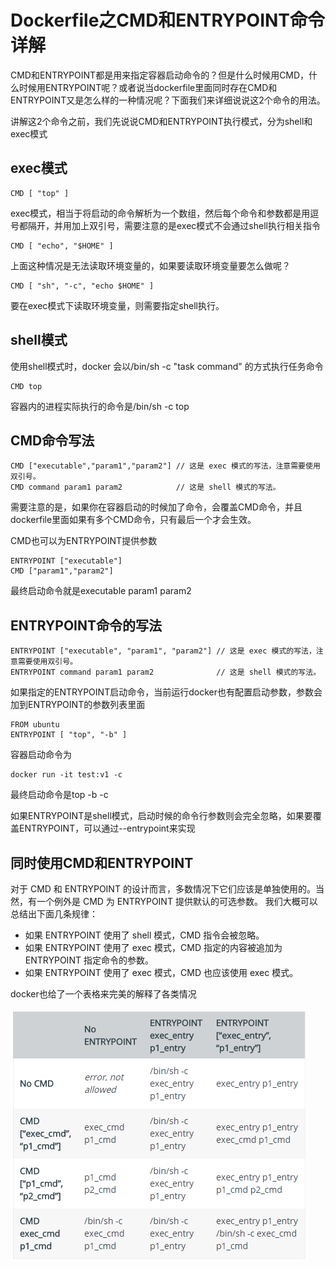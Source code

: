 # Dockerfile之CMD和ENTRYPOINT命令详解


CMD和ENTRYPOINT都是用来指定容器启动命令的？但是什么时候用CMD，什么时候用ENTRYPOINT呢？或者说当dockerfile里面同时存在CMD和ENTRYPOINT又是怎么样的一种情况呢？下面我们来详细说说这2个命令的用法。

讲解这2个命令之前，我们先说说CMD和ENTRYPOINT执行模式，分为shell和exec模式


## exec模式

```
CMD [ "top" ]
```

exec模式，相当于将启动的命令解析为一个数组，然后每个命令和参数都是用逗号都隔开，并用加上双引号，需要注意的是exec模式不会通过shell执行相关指令

```
CMD [ "echo", "$HOME" ]
```

上面这种情况是无法读取环境变量的，如果要读取环境变量要怎么做呢？

```
CMD [ "sh", "-c", "echo $HOME" ]
```

要在exec模式下读取环境变量，则需要指定shell执行。

## shell模式

使用shell模式时，docker 会以/bin/sh -c "task command" 的方式执行任务命令

```
CMD top
```

容器内的进程实际执行的命令是/bin/sh -c top

## CMD命令写法

```
CMD ["executable","param1","param2"] // 这是 exec 模式的写法，注意需要使用双引号。
CMD command param1 param2            // 这是 shell 模式的写法。
```

需要注意的是，如果你在容器启动的时候加了命令，会覆盖CMD命令，并且dockerfile里面如果有多个CMD命令，只有最后一个才会生效。

CMD也可以为ENTRYPOINT提供参数

```
ENTRYPOINT ["executable"]
CMD ["param1","param2"]
```

最终启动命令就是executable param1 param2

## ENTRYPOINT命令的写法

```
ENTRYPOINT ["executable", "param1", "param2"] // 这是 exec 模式的写法，注意需要使用双引号。
ENTRYPOINT command param1 param2              // 这是 shell 模式的写法。
```

如果指定的ENTRYPOINT启动命令，当前运行docker也有配置启动参数，参数会加到ENTRYPOINT的参数列表里面

```
FROM ubuntu
ENTRYPOINT [ "top", "-b" ]
```

容器启动命令为

```
docker run -it test:v1 -c
```

最终启动命令是top -b -c

如果ENTRYPOINT是shell模式，启动时候的命令行参数则会完全忽略，如果要覆盖ENTRYPOINT，可以通过--entrypoint来实现

## 同时使用CMD和ENTRYPOINT

对于 CMD 和 ENTRYPOINT 的设计而言，多数情况下它们应该是单独使用的。当然，有一个例外是 CMD 为 ENTRYPOINT 提供默认的可选参数。
我们大概可以总结出下面几条规律：

* 如果 ENTRYPOINT 使用了 shell 模式，CMD 指令会被忽略。
* 如果 ENTRYPOINT 使用了 exec 模式，CMD 指定的内容被追加为 ENTRYPOINT 指定命令的参数。
* 如果 ENTRYPOINT 使用了 exec 模式，CMD 也应该使用 exec 模式。

docker也给了一个表格来完美的解释了各类情况

![upload-image](images/2018031211363722.png) 
